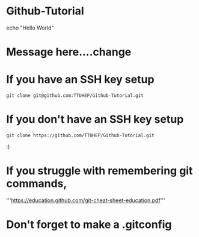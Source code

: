 # Github-Tutorial

echo "Hello World"
# Message here....change


# If you have an SSH key setup
```git clone git@github.com:TTUHEP/Github-Tutorial.git```

# If you don't have an SSH key setup
```git clone https://github.com/TTUHEP/Github-Tutorial.git```

:)

# If you struggle with remembering git commands,
'''https://education.github.com/git-cheat-sheet-education.pdf'''

# Don't forget to make a .gitconfig

